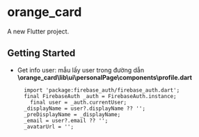 # orange_card

A new Flutter project.

## Getting Started

  - Get info user: 
      mẫu lấy user trong đường dẫn <b>\orange_card\lib\ui\personalPage\components\profile.dart</b>

          import 'package:firebase_auth/firebase_auth.dart';
          final FirebaseAuth _auth = FirebaseAuth.instance;
            final user = _auth.currentUser;
          _displayName = user?.displayName ?? '';
          _preDisplayName = _displayName;
          _email = user?.email ?? '';
          _avatarUrl = '';

